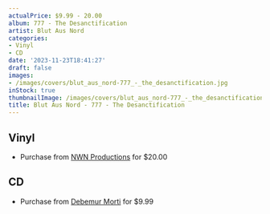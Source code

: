 ```yaml
---
actualPrice: $9.99 - 20.00
album: 777 - The Desanctification
artist: Blut Aus Nord
categories:
- Vinyl
- CD
date: '2023-11-23T18:41:27'
draft: false
images:
- /images/covers/blut_aus_nord-777_-_the_desanctification.jpg
inStock: true
thumbnailImage: /images/covers/blut_aus_nord-777_-_the_desanctification-thumb.jpg
title: Blut Aus Nord - 777 - The Desanctification
---
```


## Vinyl
* Purchase from [NWN Productions](http://shop.nwnprod.com/index.php?route=product/product&path=75&product_id=35904&sort=pd.name&order=ASC) for $20.00
## CD
* Purchase from [Debemur Morti](https://debemurmorti.aisamerch.com/item/74836) for $9.99
